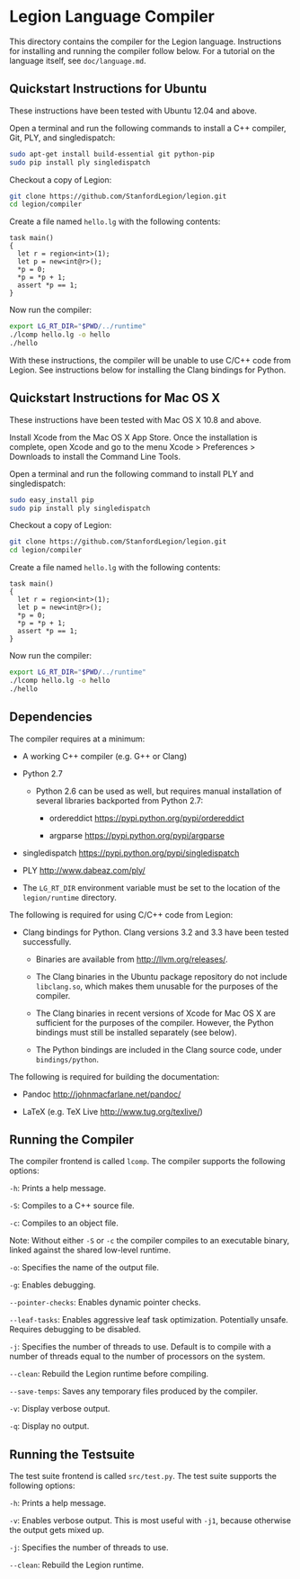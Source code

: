 # Legion Language Compiler

This directory contains the compiler for the Legion
language. Instructions for installing and running the compiler follow
below. For a tutorial on the language itself, see `doc/language.md`.

## Quickstart Instructions for Ubuntu

These instructions have been tested with Ubuntu 12.04 and above.

Open a terminal and run the following commands to install a C++
compiler, Git, PLY, and singledispatch:

```bash
sudo apt-get install build-essential git python-pip
sudo pip install ply singledispatch
```

Checkout a copy of Legion:

```bash
git clone https://github.com/StanfordLegion/legion.git
cd legion/compiler
```

Create a file named `hello.lg` with the following contents:

``` {.legion #section1}
task main()
{
  let r = region<int>(1);
  let p = new<int@r>();
  *p = 0;
  *p = *p + 1;
  assert *p == 1;
}
```

Now run the compiler:

```bash
export LG_RT_DIR="$PWD/../runtime"
./lcomp hello.lg -o hello
./hello
```

With these instructions, the compiler will be unable to use C/C++ code
from Legion. See instructions below for installing the Clang bindings
for Python.

## Quickstart Instructions for Mac OS X

These instructions have been tested with Mac OS X 10.8 and above.

Install Xcode from the Mac OS X App Store. Once the installation is
complete, open Xcode and go to the menu Xcode > Preferences >
Downloads to install the Command Line Tools.

Open a terminal and run the following command to install PLY and
singledispatch:

```bash
sudo easy_install pip
sudo pip install ply singledispatch
```

Checkout a copy of Legion:

```bash
git clone https://github.com/StanfordLegion/legion.git
cd legion/compiler
```

Create a file named `hello.lg` with the following contents:

``` {.legion #section2}
task main()
{
  let r = region<int>(1);
  let p = new<int@r>();
  *p = 0;
  *p = *p + 1;
  assert *p == 1;
}
```

Now run the compiler:

```bash
export LG_RT_DIR="$PWD/../runtime"
./lcomp hello.lg -o hello
./hello
```

## Dependencies

The compiler requires at a minimum:

  * A working C++ compiler (e.g. G++ or Clang)

  * Python 2.7

      * Python 2.6 can be used as well, but requires manual
        installation of several libraries backported from Python 2.7:

          * ordereddict <https://pypi.python.org/pypi/ordereddict>

          * argparse <https://pypi.python.org/pypi/argparse>

  * singledispatch <https://pypi.python.org/pypi/singledispatch>

  * PLY <http://www.dabeaz.com/ply/>

  * The `LG_RT_DIR` environment variable must be set to the location
    of the `legion/runtime` directory.

The following is required for using C/C++ code from Legion:

  * Clang bindings for Python. Clang versions 3.2 and 3.3 have been
    tested successfully.

      * Binaries are available from <http://llvm.org/releases/>.

      * The Clang binaries in the Ubuntu package repository do not
        include `libclang.so`, which makes them unusable for the
        purposes of the compiler.

      * The Clang binaries in recent versions of Xcode for Mac OS X
        are sufficient for the purposes of the compiler. However, the
        Python bindings must still be installed separately (see
        below).

      * The Python bindings are included in the Clang source code,
        under `bindings/python`.

The following is required for building the documentation:

  * Pandoc <http://johnmacfarlane.net/pandoc/>

  * LaTeX (e.g. TeX Live <http://www.tug.org/texlive/>)

## Running the Compiler

The compiler frontend is called `lcomp`. The compiler supports the
following options:

`-h`: Prints a help message.

`-S`: Compiles to a C++ source file.

`-c`: Compiles to an object file.

Note: Without either `-S` or `-c` the compiler compiles to an
executable binary, linked against the shared low-level runtime.

`-o`: Specifies the name of the output file.

`-g`: Enables debugging.

`--pointer-checks`: Enables dynamic pointer checks.

`--leaf-tasks`: Enables aggressive leaf task optimization. Potentially
unsafe. Requires debugging to be disabled.

`-j`: Specifies the number of threads to use. Default is to compile
with a number of threads equal to the number of processors on the
system.

`--clean`: Rebuild the Legion runtime before compiling.

`--save-temps`: Saves any temporary files produced by the compiler.

`-v`: Display verbose output.

`-q`: Display no output.

## Running the Testsuite

The test suite frontend is called `src/test.py`. The test suite
supports the following options:

`-h`: Prints a help message.

`-v`: Enables verbose output. This is most useful with `-j1`, because
otherwise the output gets mixed up.

`-j`: Specifies the number of threads to use.

`--clean`: Rebuild the Legion runtime.
